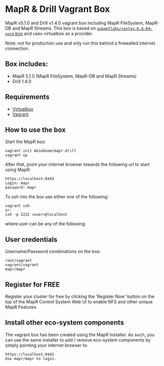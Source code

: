 # MapR & Drill Vagrant Box
MapR v5.1.0 and Drill v1.4.0 vagrant box including MapR FileSystem, MapR-DB and MapR Streams. This box is based on  [`puppetlabs/centos-6.6-64-nocm` box](https://atlas.hashicorp.com/puppetlabs/boxes/centos-6.6-64-nocm) and uses virtualbox as a provider.

Note: not for production use and only run this behind a firewalled internet connection.

## Box includes:
* MapR 5.1.0 (MapR FileSystem, MapR-DB and MapR Streams)
* Drill 1.4.0

## Requirements
* [Virtualbox](https://www.virtualbox.org/wiki/Downloads)
* [Vagrant](https://www.vagrantup.com/downloads.html)

## How to use the box
Start the MapR box:
```
vagrant init mkieboom/mapr-drill
vagrant up
```

After that, point your internet browser towards the following url to start using MapR:
```
https://localhost:8443
Login: mapr
password: mapr
```

To ssh into the box use either one of the following:
```
vagrant ssh
or:
ssh -p 2222 <user>@localhost
```

where user can be any of the following:

## User credentials
Username/Password combinations on the box:
```
root/vagrant
vagrant/vagrant
mapr/mapr
```

## Register for FREE
Register your cluster for free by clicking the 'Register Now' button on the top of the MapR Control System Web UI to enable NFS and other unique MapR Features.

## Install other eco-system components
The vagrant box has been created using the MapR Installer. As such, you can use the same installer to add / remove eco-system components by simply pointing your internet browser to:
```
https://localhost:9443
Use mapr/mapr to login.
```